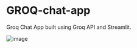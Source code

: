 # GROQ-chat-app
Groq Chat App built using Groq API and Streamlit.


![image](https://github.com/user-attachments/assets/34f1e5a1-346d-4830-91ca-43b1b4b9bc59)
